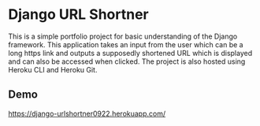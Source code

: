 
# Django URL Shortner

This is a simple portfolio project for basic understanding of the Django framework. This application takes an input from the user which can be a long https link and outputs a supposedly shortened URL which is displayed and can also be accessed when clicked. The project is also hosted using Heroku CLI and Heroku Git. 

## Demo

https://django-urlshortner0922.herokuapp.com/
